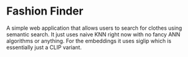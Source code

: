 # Fashion Finder

A simple web application that allows users to search for clothes using semantic search. It just uses naive KNN right now with no fancy ANN algorithms or anything. For the embeddings it uses siglip which is essentially just a CLIP variant.
